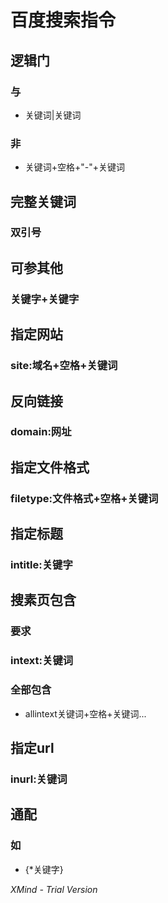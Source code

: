 # 百度搜索指令

##  逻辑门

### 与

- 关键词|关键词

### 非

- 关键词+空格+"-"+关键词

## 完整关键词

### 双引号

## 可参其他

### 关键字+关键字

## 指定网站

### site:域名+空格+关键词

## 反向链接

### domain:网址

## 指定文件格式

### filetype:文件格式+空格+关键词

## 指定标题

### intitle:关键字

## 搜素页包含

### 要求

### intext:关键词

### 全部包含

- allintext关键词+空格+关键词...

## 指定url

### inurl:关键词

## 通配

### 如

- {*关键字}

*XMind - Trial Version*